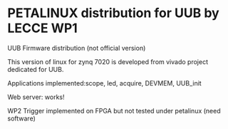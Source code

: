 # PETALINUX distribution for UUB by LECCE WP1

UUB Firmware distribution (not official version)

This version of linux for zynq 7020 is developed from vivado project dedicated for UUB.

Applications implemented:scope, led, acquire, DEVMEM, UUB_init

Web server: works!

WP2 Trigger implemented on FPGA but not tested under petalinux (need software)
